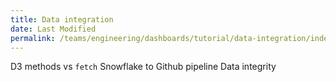 ```yaml
---
title: Data integration
date: Last Modified 
permalink: /teams/engineering/dashboards/tutorial/data-integration/index.html
---
```



D3 methods vs `fetch`
Snowflake to Github pipeline
Data integrity
